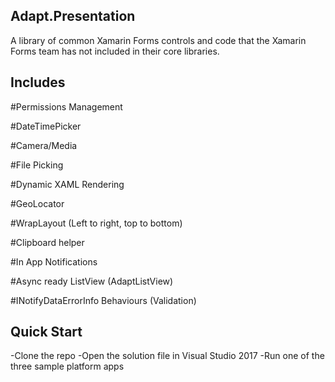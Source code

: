 ## Adapt.Presentation
A library of common Xamarin Forms controls and code that the Xamarin Forms team has not included in their core libraries. 

## Includes

#Permissions Management

#DateTimePicker

#Camera/Media

#File Picking

#Dynamic XAML Rendering

#GeoLocator

#WrapLayout (Left to right, top to bottom)

#Clipboard helper

#In App Notifications

#Async ready ListView (AdaptListView)

#INotifyDataErrorInfo Behaviours (Validation)

## Quick Start
-Clone the repo
-Open the solution file in Visual Studio 2017
-Run one of the three sample platform apps
